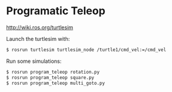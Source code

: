 # Programatic Teleop

http://wiki.ros.org/turtlesim

Launch the turtlesim with:
```bash
$ rosrun turtlesim turtlesim_node /turtle1/cmd_vel:=/cmd_vel
```

Run some simulations:
```bash
$ rosrun program_teleop rotation.py
$ rosrun program_teleop square.py
$ rosrun program_teleop multi_goto.py
```
